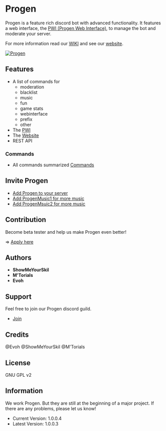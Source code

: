# Progen

Progen is a feature rich discord bot with advanced functionality.
It features a web interface, the [PWI (Progen Web Interface)](https://github.com/Progen-Dev/ProgenWebInterface), to manage the bot and moderate your server.

For more information read our [WIKI](https://github.com/Progen-Dev/Progen/wiki) and see our [website](https://progen-bot.de).

 <a href="https://top.gg/bot/495293590503817237" >
  <img src="https://top.gg/api/widget/495293590503817237.svg" alt="Progen" />
</a>

## Features

* A list of commands for
    * moderation
    * blacklist
    * music
    * fun
    * game stats
    * webinterface
    * prefix
    * other
* The [PWI](https://github.com/Progen-Dev/ProgenWebInterface)
* The [Website](https://progen-bot.de)
* REST API

### Commands

* All commands summarized [Commands](https://github.com/Progen-Dev/Progen/wiki)

## Invite Progen

* [Add Progen to your server](https://discordapp.com/oauth2/authorize?client_id=495293590503817237&scope=bot)
* [Add ProgenMusic1 for more music](https://discordapp.com/oauth2/authorize?client_id=662647209929605126&scope=bot)
* [Add ProgenMsuic2 for more music](https://discordapp.com/oauth2/authorize?client_id=662647378385305620&scope=bot)

## Contribution
Become beta tester and help us make Progen even better!

=> [Apply here](https://discordapp.com/invite/YEC3Dw?utm_source=Discord%20Widget&utm_medium=Connect)

## Authors
* __ShowMeYourSkil__
* __M'Torials__
* __Evoh__

## Support
Feel free to join our Progen discord guild.
* [Join](https://discordapp.com/invite/YEC3Dw?utm_source=Discord%20Widget&utm_medium=Connect)

## Credits
@Evoh
@ShowMeYourSkil
@M'Torials

## License
GNU GPL v2



## Information
We work Progen. But they are still at the beginning of a major project. If there are any problems, please let us know!

 * Current Version: 1.0.0.4
 * Latest Version: 1.0.0.3
